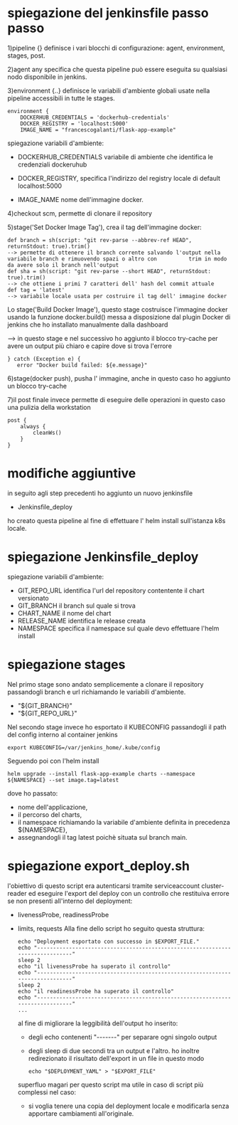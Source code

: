 # spiegazione del jenkinsfile passo passo
1)pipeline {} definisce i vari blocchi di configurazione: agent, environment, stages, post.

2)agent any specifica che questa pipeline può essere eseguita su qualsiasi nodo disponibile in jenkins.

3)environment {..} definisce le variabili d'ambiente globali usate nella pipeline accessibili in tutte le stages.

    environment {
        DOCKERHUB_CREDENTIALS = 'dockerhub-credentials'
        DOCKER_REGISTRY = 'localhost:5000'
        IMAGE_NAME = "francescogalanti/flask-app-example"
spiegazione variabili d'ambiente:

- DOCKERHUB_CREDENTIALS variabile di ambiente che identifica le credenziali dockeruhub

- DOCKER_REGISTRY, specifica l'indirizzo del registry locale di default localhost:5000

- IMAGE_NAME nome dell'immagine docker.

4)checkout scm, permette di clonare il repository 

5)stage('Set Docker Image Tag'), crea il tag dell'immagine docker:

    def branch = sh(script: "git rev-parse --abbrev-ref HEAD", returnStdout: true).trim() 
    --> permette di ottenere il branch corrente salvando l'output nella variabile branch e rimuovendo spazi o altro con          trim in modo da avere solo il branch nell'output
    def sha = sh(script: "git rev-parse --short HEAD", returnStdout: true).trim()
    --> che ottiene i primi 7 caratteri dell' hash del commit attuale
    def tag = 'latest'
    --> variabile locale usata per costruire il tag dell' immagine docker
    
Lo stage('Build Docker Image'), questo stage costruisce l'immagine docker usando la funzione docker.build() messa a disposizione dal plugin Docker di jenkins che ho installato manualmente dalla dashboard

--> in questo stage e nel successivo ho aggiunto il blocco try-cache per avere un output più chiaro e capire dove si trova l'errore

    } catch (Exception e) {
       error "Docker build failed: ${e.message}"
6)stage(docker push), pusha l' immagine, anche in questo caso ho aggiunto un blocco try-cache

7)il post finale invece permette di eseguire delle operazioni in questo caso una pulizia della workstation

    post {
        always {
            cleanWs()
        }
    }

# modifiche aggiuntive
in seguito agli step precedenti ho aggiunto un nuovo jenkinsfile

- Jenkinsfile_deploy

ho creato questa pipeline al fine di effettuare l' helm install sull'istanza k8s locale.
# spiegazione Jenkinsfile_deploy 
spiegazione variabili d'ambiente:

- GIT_REPO_URL identifica l'url del repository contentente il chart versionato
- GIT_BRANCH il branch sul quale si trova
- CHART_NAME il nome del chart
- RELEASE_NAME identifica le release creata
- NAMESPACE specifica il namespace sul quale devo effettuare l'helm install

# spiegazione stages
Nel primo stage sono andato semplicemente a clonare il repository passandogli branch e url richiamando le variabili d'ambiente.

- "${GIT_BRANCH}"
- "${GIT_REPO_URL}"

Nel secondo stage invece ho esportato il KUBECONFIG passandogli il path del config interno al container jenkins

    export KUBECONFIG=/var/jenkins_home/.kube/config
Seguendo poi con l'helm install 

    helm upgrade --install flask-app-example charts --namespace ${NAMESPACE} --set image.tag=latest
dove ho passato:

- nome dell'applicazione,
- il percorso del charts,
- il namespace richiamando la variabile d'ambiente definita in precedenza ${NAMESPACE},
- assegnandogli il tag latest poichè situata sul branch main.

# spiegazione export_deploy.sh
l'obiettivo di questo script era autenticarsi tramite serviceaccount cluster-reader ed eseguire l'export del deploy con un controllo che restituiva errore se non presenti all'interno del deployment:

- livenessProbe, readinessProbe
- limits, requests
Alla fine dello script ho seguito questa struttura:

      echo "Deployment esportato con successo in $EXPORT_FILE."
      echo "------------------------------------------------------------------------------"
      sleep 2
      echo "il livenessProbe ha superato il controllo"
      echo "------------------------------------------------------------------------------"
      sleep 2
      echo "il readinessProbe ha superato il controllo"
      echo "------------------------------------------------------------------------------"
      ...
  al fine di migliorare la leggibilità dell'output ho inserito:

  - degli echo contenenti "-------" per separare ogni singolo output
  - degli sleep di due secondi tra un output e l'altro.
  ho inoltre redirezionato il risultato dell'export in un file in questo modo

        echo "$DEPLOYMENT_YAML" > "$EXPORT_FILE"
  superfluo magari per questo script ma utile in caso di script più complessi nel caso:

  - si voglia tenere una copia del deployment locale e modificarla senza apportare cambiamenti all'originale.
  
  
